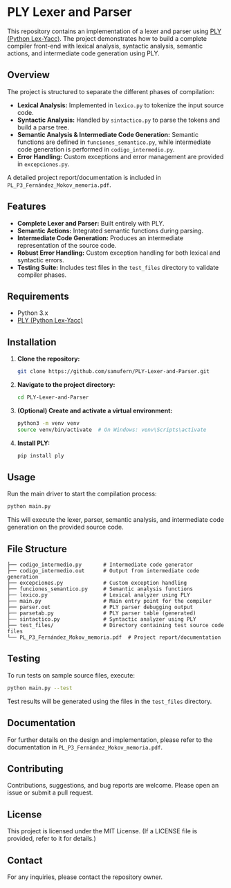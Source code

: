 # PLY Lexer and Parser

This repository contains an implementation of a lexer and parser using [PLY (Python Lex-Yacc)](https://www.dabeaz.com/ply/). The project demonstrates how to build a complete compiler front-end with lexical analysis, syntactic analysis, semantic actions, and intermediate code generation using PLY.

## Overview

The project is structured to separate the different phases of compilation:

- **Lexical Analysis:** Implemented in `lexico.py` to tokenize the input source code.
- **Syntactic Analysis:** Handled by `sintactico.py` to parse the tokens and build a parse tree.
- **Semantic Analysis & Intermediate Code Generation:** Semantic functions are defined in `funciones_semantico.py`, while intermediate code generation is performed in `codigo_intermedio.py`.
- **Error Handling:** Custom exceptions and error management are provided in `excepciones.py`.

A detailed project report/documentation is included in `PL_P3_Fernández_Mokov_memoria.pdf`.

## Features

- **Complete Lexer and Parser:** Built entirely with PLY.
- **Semantic Actions:** Integrated semantic functions during parsing.
- **Intermediate Code Generation:** Produces an intermediate representation of the source code.
- **Robust Error Handling:** Custom exception handling for both lexical and syntactic errors.
- **Testing Suite:** Includes test files in the `test_files` directory to validate compiler phases.

## Requirements

- Python 3.x
- [PLY (Python Lex-Yacc)](https://www.dabeaz.com/ply/)

## Installation

1. **Clone the repository:**
   ```bash
   git clone https://github.com/samufern/PLY-Lexer-and-Parser.git
   ```
2. **Navigate to the project directory:**
   ```bash
   cd PLY-Lexer-and-Parser
   ```
3. **(Optional) Create and activate a virtual environment:**
   ```bash
   python3 -m venv venv
   source venv/bin/activate  # On Windows: venv\Scripts\activate
   ```
4. **Install PLY:**
   ```bash
   pip install ply
   ```

## Usage

Run the main driver to start the compilation process:
```bash
python main.py
```
This will execute the lexer, parser, semantic analysis, and intermediate code generation on the provided source code.

## File Structure

```
├── codigo_intermedio.py       # Intermediate code generator
├── codigo_intermedio.out      # Output from intermediate code generation
├── excepciones.py             # Custom exception handling
├── funciones_semantico.py     # Semantic analysis functions
├── lexico.py                  # Lexical analyzer using PLY
├── main.py                    # Main entry point for the compiler
├── parser.out                 # PLY parser debugging output
├── parsetab.py                # PLY parser table (generated)
├── sintactico.py              # Syntactic analyzer using PLY
├── test_files/                # Directory containing test source code files
└── PL_P3_Fernández_Mokov_memoria.pdf  # Project report/documentation
```

## Testing

To run tests on sample source files, execute:
```bash
python main.py --test
```
Test results will be generated using the files in the `test_files` directory.

## Documentation

For further details on the design and implementation, please refer to the documentation in `PL_P3_Fernández_Mokov_memoria.pdf`.

## Contributing

Contributions, suggestions, and bug reports are welcome. Please open an issue or submit a pull request.

## License

This project is licensed under the MIT License. (If a LICENSE file is provided, refer to it for details.)

## Contact

For any inquiries, please contact the repository owner.
